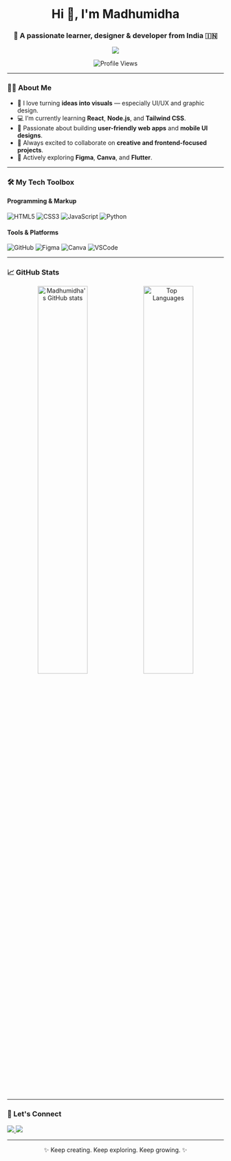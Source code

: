 <h1 align="center">Hi 👋, I'm Madhumidha</h1>
<h3 align="center">🌱 A passionate learner, designer & developer from India 🇮🇳</h3>

<p align="center">
  <a href="https://github.com/Madhumidha-S">
    <img src="https://readme-typing-svg.herokuapp.com?font=Fira+Code&size=30&pause=1000&color=00F7FF&center=true&vCenter=true&width=440&lines=Creative+Designer+%7C+UI%2FUX+Explorer;Code.+Design.+Repeat.;Always+Learning+Something+New+!">
  </a>
</p>

<p align="center">
  <img src="https://komarev.com/ghpvc/?username=Madhumidha-S&style=plastic&color=blueviolet" alt="Profile Views"/>
</p>

---

### 👩‍💻 About Me

- 🎨 I love turning **ideas into visuals** — especially UI/UX and graphic design.
- 💻 I’m currently learning **React**, **Node.js**, and **Tailwind CSS**.
- 📱 Passionate about building **user-friendly web apps** and **mobile UI designs**.
- 🎯 Always excited to collaborate on **creative and frontend-focused projects**.
- 🧠 Actively exploring **Figma**, **Canva**, and **Flutter**.

---

### 🛠️ My Tech Toolbox

#### Programming & Markup
![HTML5](https://img.shields.io/badge/HTML5-E34F26?style=for-the-badge&logo=html5)
![CSS3](https://img.shields.io/badge/CSS3-1572B6?style=for-the-badge&logo=css3)
![JavaScript](https://img.shields.io/badge/JavaScript-yellow?style=for-the-badge&logo=javascript)
![Python](https://img.shields.io/badge/Python-3776AB?style=for-the-badge&logo=python)

#### Tools & Platforms
![GitHub](https://img.shields.io/badge/GitHub-181717?style=for-the-badge&logo=github)
![Figma](https://img.shields.io/badge/Figma-F24E1E?style=for-the-badge&logo=figma)
![Canva](https://img.shields.io/badge/Canva-00C4CC?style=for-the-badge&logo=canva)
![VSCode](https://img.shields.io/badge/VSCode-007ACC?style=for-the-badge&logo=visual-studio-code)

---

### 📈 GitHub Stats

<p align="center">
  <img src="https://github-readme-stats.vercel.app/api?username=Madhumidha-S&show_icons=true&theme=radical" alt="Madhumidha's GitHub stats" width="48%" />
  <img src="https://github-readme-stats.vercel.app/api/top-langs/?username=Madhumidha-S&layout=compact&theme=radical" alt="Top Languages" width="48%" />
</p>

---

### 🤝 Let's Connect

<p>
  <a href="https://www.linkedin.com/in/madhumidha-s-0579bb214/">
    <img src="https://img.shields.io/badge/LinkedIn-0077B5?style=for-the-badge&logo=linkedin&logoColor=white" />
  </a>
  <a href="mailto:madhumidha072005@gmail.com">
    <img src="https://img.shields.io/badge/Gmail-D14836?style=for-the-badge&logo=gmail&logoColor=white" />
  </a>
</p>

---

<p align="center">✨ Keep creating. Keep exploring. Keep growing. ✨</p>
